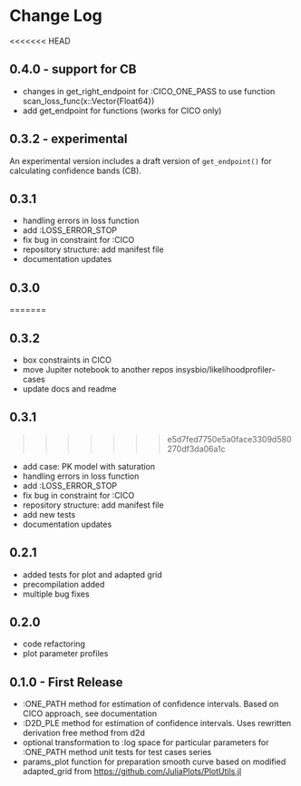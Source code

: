 # Change Log

<<<<<<< HEAD
## 0.4.0 - support for CB

- changes in get_right_endpoint for :CICO_ONE_PASS to use function scan_loss_func(x::Vector{Float64})
- add get_endpoint for functions (works for CICO only)


## 0.3.2 - experimental

An experimental version includes a draft version of `get_endpoint()` for calculating confidence bands (CB).

## 0.3.1

- handling errors in loss function
- add :LOSS_ERROR_STOP
- fix bug in constraint for :CICO
- repository structure: add manifest file
- documentation updates

## 0.3.0
=======
## 0.3.2

- box constraints in CICO
- move Jupiter notebook to another repos insysbio/likelihoodprofiler-cases
- update docs and readme

## 0.3.1
>>>>>>> e5d7fed7750e5a0face3309d580270df3da06a1c

- add case: PK model with saturation
- handling errors in loss function
- add :LOSS_ERROR_STOP
- fix bug in constraint for :CICO
- repository structure: add manifest file
- add new tests
- documentation updates

## 0.2.1

- added tests for plot and adapted grid
- precompilation added
- multiple bug fixes

## 0.2.0

- code refactoring
- plot parameter profiles

## 0.1.0 - First Release

- :ONE_PATH method for estimation of confidence intervals. Based on CICO approach, see documentation
- :D2D_PLE method for estimation of confidence intervals. Uses rewritten derivation free method from d2d
- optional transformation to :log space for particular parameters for :ONE_PATH method
unit tests for test cases series
- params_plot function for preparation smooth curve based on modified adapted_grid from https://github.com/JuliaPlots/PlotUtils.jl
